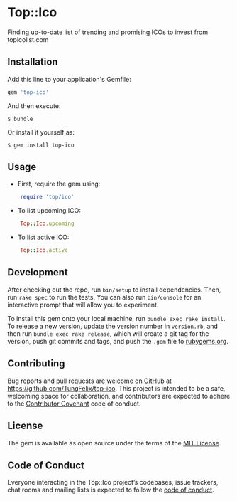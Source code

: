 # Top::Ico

Finding up-to-date list of trending and promising ICOs to invest from topicolist.com

## Installation

Add this line to your application's Gemfile:

```ruby
gem 'top-ico'
```

And then execute:

    $ bundle

Or install it yourself as:

    $ gem install top-ico

## Usage

- First, require the gem using:

```ruby
    require 'top/ico'
```

- To list upcoming ICO:

```ruby
    Top::Ico.upcoming
```

- To list active ICO:

```ruby
    Top::Ico.active
```

## Development

After checking out the repo, run `bin/setup` to install dependencies. Then, run `rake spec` to run the tests. You can also run `bin/console` for an interactive prompt that will allow you to experiment.

To install this gem onto your local machine, run `bundle exec rake install`. To release a new version, update the version number in `version.rb`, and then run `bundle exec rake release`, which will create a git tag for the version, push git commits and tags, and push the `.gem` file to [rubygems.org](https://rubygems.org).

## Contributing

Bug reports and pull requests are welcome on GitHub at https://github.com/TungFelix/top-ico. This project is intended to be a safe, welcoming space for collaboration, and contributors are expected to adhere to the [Contributor Covenant](http://contributor-covenant.org) code of conduct.

## License

The gem is available as open source under the terms of the [MIT License](https://opensource.org/licenses/MIT).

## Code of Conduct

Everyone interacting in the Top::Ico project’s codebases, issue trackers, chat rooms and mailing lists is expected to follow the [code of conduct](https://github.com/TungFelix/top-ico/blob/master/CODE_OF_CONDUCT.md).
